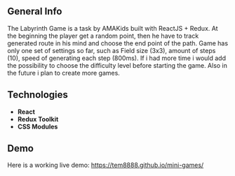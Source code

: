 ## General Info

The Labyrinth Game is a task by AMAKids built with ReactJS + Redux.
At the beginning the player get a random point, then he have to track generated route in his mind and choose the end point of the path.
Game has only one set of settings so far, such as Field size (3x3), amount of steps (10), speed of generating each step (800ms). If i had more time i would add the possibility to choose the difficulty level before starting the game.
Also in the future i plan to create more games.

## Technologies

- **React**
- **Redux Toolkit**
- **CSS Modules**

## Demo

Here is a working live demo: https://tem8888.github.io/mini-games/
